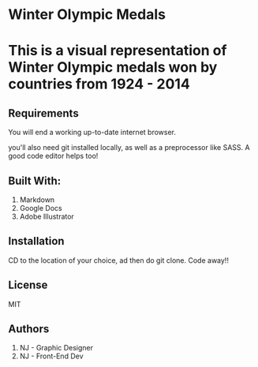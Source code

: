 # Winter Olympic Medals

# This is a visual representation of Winter Olympic medals won by countries from 1924 - 2014

## Requirements 
You will end a working up-to-date internet browser.

you'll also need git installed locally, as well as a preprocessor like SASS. A good code editor helps too!

## Built With:
1. Markdown
2. Google Docs
3. Adobe Illustrator

## Installation
CD to the location of your choice, ad then do   git clone. Code away!!

## License
MIT

## Authors
1. NJ - Graphic Designer
2. NJ - Front-End Dev
```


